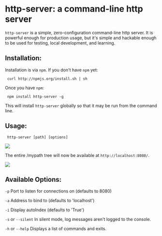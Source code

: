 # http-server: a command-line http server

`http-server` is a simple, zero-configuration command-line http server.  It is powerful enough for production usage, but it's simple and hackable enough to be used for testing, local development, and learning.

## Installation:

Installation is via `npm`.  If you don't have `npm` yet:

     curl http://npmjs.org/install.sh | sh
     
Once you have `npm`:

     npm install http-server -g
     
This will install `http-server` globally so that it may be run from the command line.

## Usage:

     http-server [path] [options]

<img src="https://github.com/nodejitsu/http-server/raw/master/screenshots/start.png"/></img>
     
The entire /mypath tree will now be available at `http://localhost:8080/`.  

<img src="https://github.com/nodejitsu/http-server/raw/master/screenshots/directory.png"/></img>

## Available Options:

`-p` Port to listen for connections on (defaults to 8080)

`-a` Address to bind to (defaults to 'localhost')

`-i` Display autoIndex (defaults to 'True')

`-s` or `--silent` In silent mode, log messages aren't logged to the console.

`-h` or `--help` Displays a list of commands and exits.
